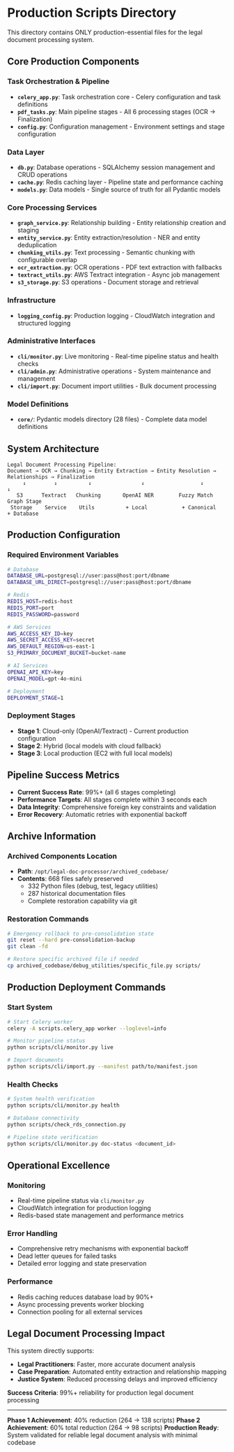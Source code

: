# Production Scripts Directory

This directory contains ONLY production-essential files for the legal document processing system.

## Core Production Components

### Task Orchestration & Pipeline
- **`celery_app.py`**: Task orchestration core - Celery configuration and task definitions
- **`pdf_tasks.py`**: Main pipeline stages - All 6 processing stages (OCR → Finalization)
- **`config.py`**: Configuration management - Environment settings and stage configuration

### Data Layer
- **`db.py`**: Database operations - SQLAlchemy session management and CRUD operations
- **`cache.py`**: Redis caching layer - Pipeline state and performance caching
- **`models.py`**: Data models - Single source of truth for all Pydantic models

### Core Processing Services
- **`graph_service.py`**: Relationship building - Entity relationship creation and staging
- **`entity_service.py`**: Entity extraction/resolution - NER and entity deduplication
- **`chunking_utils.py`**: Text processing - Semantic chunking with configurable overlap
- **`ocr_extraction.py`**: OCR operations - PDF text extraction with fallbacks
- **`textract_utils.py`**: AWS Textract integration - Async job management
- **`s3_storage.py`**: S3 operations - Document storage and retrieval

### Infrastructure
- **`logging_config.py`**: Production logging - CloudWatch integration and structured logging

### Administrative Interfaces
- **`cli/monitor.py`**: Live monitoring - Real-time pipeline status and health checks
- **`cli/admin.py`**: Administrative operations - System maintenance and management
- **`cli/import.py`**: Document import utilities - Bulk document processing

### Model Definitions
- **`core/`**: Pydantic models directory (28 files) - Complete data model definitions

## System Architecture

```
Legal Document Processing Pipeline:
Document → OCR → Chunking → Entity Extraction → Entity Resolution → Relationships → Finalization
     ↓         ↓          ↓                ↓                  ↓             ↓
   S3      Textract   Chunking       OpenAI NER        Fuzzy Match    Graph Stage
 Storage    Service    Utils          + Local           + Canonical    + Database
```

## Production Configuration

### Required Environment Variables
```bash
# Database
DATABASE_URL=postgresql://user:pass@host:port/dbname
DATABASE_URL_DIRECT=postgresql://user:pass@host:port/dbname

# Redis
REDIS_HOST=redis-host
REDIS_PORT=port
REDIS_PASSWORD=password

# AWS Services
AWS_ACCESS_KEY_ID=key
AWS_SECRET_ACCESS_KEY=secret
AWS_DEFAULT_REGION=us-east-1
S3_PRIMARY_DOCUMENT_BUCKET=bucket-name

# AI Services
OPENAI_API_KEY=key
OPENAI_MODEL=gpt-4o-mini

# Deployment
DEPLOYMENT_STAGE=1
```

### Deployment Stages
- **Stage 1**: Cloud-only (OpenAI/Textract) - Current production configuration
- **Stage 2**: Hybrid (local models with cloud fallback)
- **Stage 3**: Local production (EC2 with full local models)

## Pipeline Success Metrics

- **Current Success Rate**: 99%+ (all 6 stages completing)
- **Performance Targets**: All stages complete within 3 seconds each
- **Data Integrity**: Comprehensive foreign key constraints and validation
- **Error Recovery**: Automatic retries with exponential backoff

## Archive Information

### Archived Components Location
- **Path**: `/opt/legal-doc-processor/archived_codebase/`
- **Contents**: 668 files safely preserved
  - 332 Python files (debug, test, legacy utilities)
  - 287 historical documentation files
  - Complete restoration capability via git

### Restoration Commands
```bash
# Emergency rollback to pre-consolidation state
git reset --hard pre-consolidation-backup
git clean -fd

# Restore specific archived file if needed
cp archived_codebase/debug_utilities/specific_file.py scripts/
```

## Production Deployment Commands

### Start System
```bash
# Start Celery worker
celery -A scripts.celery_app worker --loglevel=info

# Monitor pipeline status
python scripts/cli/monitor.py live

# Import documents
python scripts/cli/import.py --manifest path/to/manifest.json
```

### Health Checks
```bash
# System health verification
python scripts/cli/monitor.py health

# Database connectivity
python scripts/check_rds_connection.py

# Pipeline state verification
python scripts/cli/monitor.py doc-status <document_id>
```

## Operational Excellence

### Monitoring
- Real-time pipeline status via `cli/monitor.py`
- CloudWatch integration for production logging
- Redis-based state management and performance metrics

### Error Handling
- Comprehensive retry mechanisms with exponential backoff
- Dead letter queues for failed tasks
- Detailed error logging and state preservation

### Performance
- Redis caching reduces database load by 90%+
- Async processing prevents worker blocking
- Connection pooling for all external services

## Legal Document Processing Impact

This system directly supports:
- **Legal Practitioners**: Faster, more accurate document analysis
- **Case Preparation**: Automated entity extraction and relationship mapping
- **Justice System**: Reduced processing delays and improved efficiency

**Success Criteria**: 99%+ reliability for production legal document processing

---

**Phase 1 Achievement**: 40% reduction (264 → 138 scripts)
**Phase 2 Achievement**: 60% total reduction (264 → 98 scripts)
**Production Ready**: System validated for reliable legal document analysis with minimal codebase